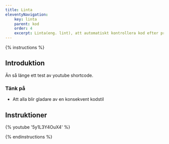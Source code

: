 ```yaml
---
title: Linta
eleventyNavigation:
    key: linta
    parent: kod
    order: 4
    excerpt: Linta(eng. lint), att automatiskt kontrollera kod efter programmatiska och stilmässiga fel.
---
```


{% instructions %}

## Introduktion

Än så länge ett test av youtube shortcode.

### Tänk på

-   Att alla blir gladare av en konsekvent kodstil

## Instruktioner

{% youtube '5y1L3Y4OuX4' %}

{% endinstructions %}
